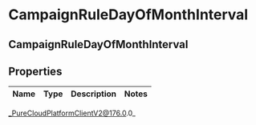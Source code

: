 # CampaignRuleDayOfMonthInterval

## CampaignRuleDayOfMonthInterval

## Properties

|Name | Type | Description | Notes|
|------------ | ------------- | ------------- | -------------|



_PureCloudPlatformClientV2@176.0.0_

